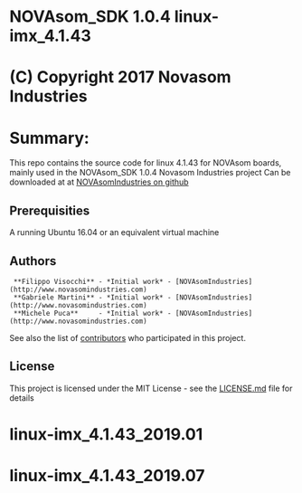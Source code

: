 # NOVAsom_SDK 1.0.4 linux-imx_4.1.43
# (C) Copyright 2017 Novasom Industries
Summary:
========
This repo contains the source code for linux 4.1.43 for NOVAsom boards,
mainly used in the NOVAsom_SDK 1.0.4 Novasom Industries project
Can be downloaded at at [NOVAsomIndustries on github](https://novasomindustries.github.io/linux-imx_4.1.43)
## Prerequisities
A running Ubuntu 16.04 or an equivalent virtual machine

## Authors
```
 **Filippo Visocchi** - *Initial work* - [NOVAsomIndustries](http://www.novasomindustries.com)
 **Gabriele Martini** - *Initial work* - [NOVAsomIndustries](http://www.novasomindustries.com)
 **Michele Puca**     - *Initial work* - [NOVAsomIndustries](http://www.novasomindustries.com)
```
See also the list of [contributors](https://gitlab.com/NovasomIndustries/Doc/contributors) who participated in this project.

## License

This project is licensed under the MIT License - see the [LICENSE.md](LICENSE.md) file for details

# linux-imx_4.1.43_2019.01
# linux-imx_4.1.43_2019.07
